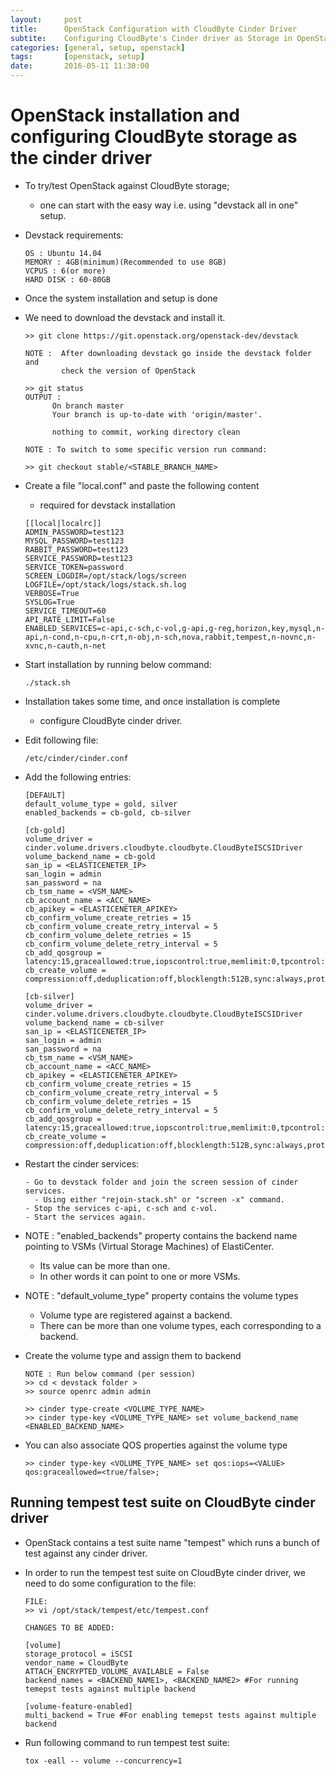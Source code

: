 ```yaml
---
layout:     post
title:      OpenStack Configuration with CloudByte Cinder Driver
subtite:    Configuring CloudByte's Cinder driver as Storage in OpenStack
categories: [general, setup, openstack]
tags:       [openstack, setup]
date:       2016-05-11 11:30:00
---
```


# OpenStack installation and configuring CloudByte storage as the cinder driver

- To try/test OpenStack against CloudByte storage;
  - one can start with the easy way i.e. using "devstack all in one" setup. 

- Devstack requirements:

  ```
  OS : Ubuntu 14.04
  MEMORY : 4GB(minimum)(Recommended to use 8GB)
  VCPUS : 6(or more)
  HARD DISK : 60-80GB
  ```

- Once the system installation and setup is done
- We need to download the devstack and install it.

  ```
  >> git clone https://git.openstack.org/openstack-dev/devstack

  NOTE :  After downloading devstack go inside the devstack folder and
          check the version of OpenStack

  >> git status
  OUTPUT :
        On branch master
        Your branch is up-to-date with 'origin/master'.

        nothing to commit, working directory clean

  NOTE : To switch to some specific version run command:

  >> git checkout stable/<STABLE_BRANCH_NAME>
  ```

- Create a file "local.conf" and paste the following content
  - required for devstack installation

  ```
  [[local|localrc]]
  ADMIN_PASSWORD=test123
  MYSQL_PASSWORD=test123
  RABBIT_PASSWORD=test123
  SERVICE_PASSWORD=test123
  SERVICE_TOKEN=password
  SCREEN_LOGDIR=/opt/stack/logs/screen
  LOGFILE=/opt/stack/logs/stack.sh.log
  VERBOSE=True
  SYSLOG=True
  SERVICE_TIMEOUT=60
  API_RATE_LIMIT=False
  ENABLED_SERVICES=c-api,c-sch,c-vol,g-api,g-reg,horizon,key,mysql,n-api,n-cond,n-cpu,n-crt,n-obj,n-sch,nova,rabbit,tempest,n-novnc,n-xvnc,n-cauth,n-net
  ```

- Start installation by running below command:

  ```
  ./stack.sh
  ```

- Installation takes some time, and once installation is complete
  - configure CloudByte cinder driver.
- Edit following file:

  ```
  /etc/cinder/cinder.conf
  ```

- Add the following entries:

  ```
  [DEFAULT]
  default_volume_type = gold, silver
  enabled_backends = cb-gold, cb-silver
  
  [cb-gold]
  volume_driver = cinder.volume.drivers.cloudbyte.cloudbyte.CloudByteISCSIDriver
  volume_backend_name = cb-gold
  san_ip = <ELASTICENETER_IP>
  san_login = admin
  san_password = na
  cb_tsm_name = <VSM_NAME>
  cb_account_name = <ACC_NAME>
  cb_apikey = <ELASTICENETER_APIKEY>
  cb_confirm_volume_create_retries = 15
  cb_confirm_volume_create_retry_interval = 5
  cb_confirm_volume_delete_retries = 15
  cb_confirm_volume_delete_retry_interval = 5
  cb_add_qosgroup = latency:15,graceallowed:true,iopscontrol:true,memlimit:0,tpcontrol:false,throughput:0,iops:20,networkspeed:0
  cb_create_volume = compression:off,deduplication:off,blocklength:512B,sync:always,protocoltype:ISCSI,recordsize:4k

  [cb-silver]
  volume_driver = cinder.volume.drivers.cloudbyte.cloudbyte.CloudByteISCSIDriver
  volume_backend_name = cb-silver
  san_ip = <ELASTICENETER_IP>
  san_login = admin
  san_password = na
  cb_tsm_name = <VSM_NAME>
  cb_account_name = <ACC_NAME>
  cb_apikey = <ELASTICENETER_APIKEY>
  cb_confirm_volume_create_retries = 15
  cb_confirm_volume_create_retry_interval = 5
  cb_confirm_volume_delete_retries = 15
  cb_confirm_volume_delete_retry_interval = 5
  cb_add_qosgroup = latency:15,graceallowed:true,iopscontrol:true,memlimit:0,tpcontrol:false,throughput:0,iops:20,networkspeed:0
  cb_create_volume = compression:off,deduplication:off,blocklength:512B,sync:always,protocoltype:ISCSI,recordsize:4k
  ```

- Restart the cinder services:

  ```
  - Go to devstack folder and join the screen session of cinder services.
    - Using either "rejoin-stack.sh" or "screen -x" command.
  - Stop the services c-api, c-sch and c-vol.
  - Start the services again.
  ```

- NOTE : "enabled_backends" property contains the backend name pointing to VSMs (Virtual Storage Machines) of ElastiCenter. 
  - Its value can be more than one.
  - In other words it can point to one or more VSMs.
- NOTE :  "default_volume_type" property contains the volume types
  - Volume type are registered against a backend.
  - There can be more than one volume types, each corresponding to a backend.

- Create the volume type and assign them to backend

  ```
  NOTE : Run below command (per session)
  >> cd < devstack folder >
  >> source openrc admin admin
  
  >> cinder type-create <VOLUME_TYPE_NAME>
  >> cinder type-key <VOLUME_TYPE_NAME> set volume_backend_name <ENABLED_BACKEND_NAME>
  ```

- You can also associate QOS properties against the volume type

  ```
  >> cinder type-key <VOLUME_TYPE_NAME> set qos:iops=<VALUE> qos:graceallowed=<true/false>;
  ```

## Running tempest test suite on CloudByte cinder driver

- OpenStack contains a test suite name "tempest" which runs a bunch of test against any cinder driver.
- In order to run the tempest test suite on CloudByte cinder driver, we need to do some configuration to the file:

  ```
  FILE:
  >> vi /opt/stack/tempest/etc/tempest.conf
  
  CHANGES TO BE ADDED:
    
  [volume]
  storage_protocol = iSCSI
  vendor_name = CloudByte
  ATTACH_ENCRYPTED_VOLUME_AVAILABLE = False
  backend_names = <BACKEND_NAME1>, <BACKEND_NAME2> #For running temepst tests against multiple backend
    
  [volume-feature-enabled]
  multi_backend = True #For enabling temepst tests against multiple backend
  ```

- Run following command to run tempest test suite:

  ```
  tox -eall -- volume --concurrency=1
  ```
